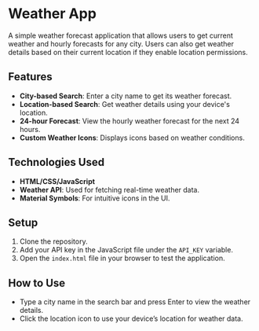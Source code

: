 # Weather App

A simple weather forecast application that allows users to get current weather and hourly forecasts for any city. Users can also get weather details based on their current location if they enable location permissions.

## Features
- **City-based Search**: Enter a city name to get its weather forecast.
- **Location-based Search**: Get weather details using your device's location.
- **24-hour Forecast**: View the hourly weather forecast for the next 24 hours.
- **Custom Weather Icons**: Displays icons based on weather conditions.

## Technologies Used
- **HTML/CSS/JavaScript**
- **Weather API**: Used for fetching real-time weather data.
- **Material Symbols**: For intuitive icons in the UI.

## Setup
1. Clone the repository.
2. Add your API key in the JavaScript file under the `API_KEY` variable.
3. Open the `index.html` file in your browser to test the application.

## How to Use
- Type a city name in the search bar and press Enter to view the weather details.
- Click the location icon to use your device’s location for weather data.
